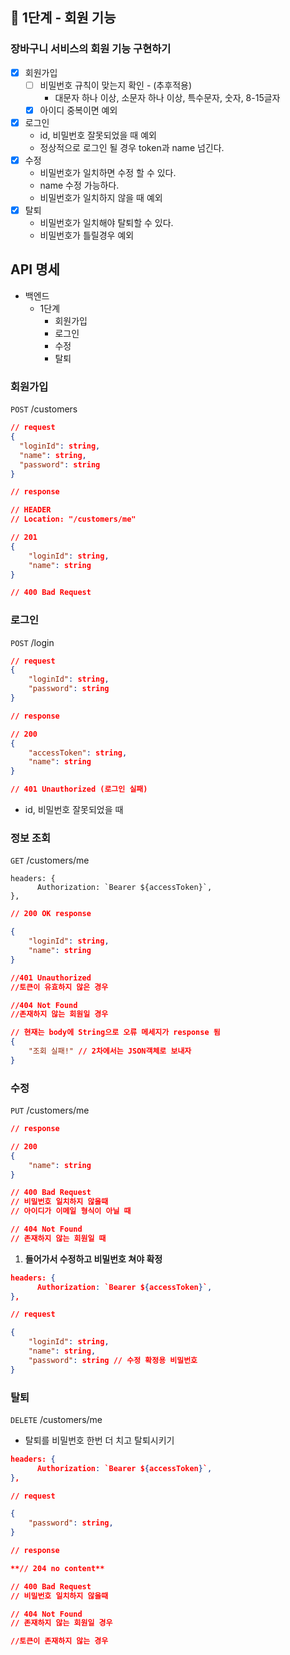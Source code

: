 ## 🚀 1단계 - 회원 기능

### 장바구니 서비스의 회원 기능 구현하기
+ [x] 회원가입
  + [ ] 비밀번호 규칙이 맞는지 확인 - (추후적용)
    + 대문자 하나 이상, 소문자 하나 이상, 특수문자, 숫자, 8-15글자 
  + [x] 아이디 중복이면 예외
+ [x] 로그인
  + id, 비밀번호 잘못되었을 때 예외
  + 정상적으로 로그인 될 경우 token과 name 넘긴다.
+ [x] 수정
  + 비밀번호가 일치하면 수정 할 수 있다.
  + name 수정 가능하다.
  + 비밀번호가 일치하지 않을 때 예외
+ [x] 탈퇴
  + 비밀번호가 일치해야 탈퇴할 수 있다.
  + 비밀번호가 틀릴경우 예외
  
## API 명세

- 백엔드
    - 1단계
        - 회원가입
        - 로그인
        - 수정
        - 탈퇴

### 회원가입

`POST` /customers

```json
// request
{
  "loginId": string,
  "name": string,
  "password": string
}
```

```json
// response

// HEADER
// Location: "/customers/me"

// 201
{
	"loginId": string,
	"name": string
}

// 400 Bad Request
```


### 로그인

`POST` /login

```json
// request
{
 	"loginId": string,
	"password": string
}
```

```json
// response 

// 200
{
 	"accessToken": string,
	"name": string
}

// 401 Unauthorized (로그인 실패)
```

- id, 비밀번호 잘못되었을 때


### 정보 조회

`GET` /customers/me

```tsx
headers: {
      Authorization: `Bearer ${accessToken}`,
},
```

```json
// 200 OK response

{
	"loginId": string, 
	"name": string
}

//401 Unauthorized
//토큰이 유효하지 않은 경우

//404 Not Found
//존재하지 않는 회원일 경우

// 현재는 body에 String으로 오류 메세지가 response 됨
{
	"조회 실패!" // 2차에서는 JSON객체로 보내자
}
```


### 수정

`PUT` /customers/me

```json
// response

// 200
{
	"name": string
}

// 400 Bad Request
// 비밀번호 일치하지 않을때
// 아이디가 이메일 형식이 아닐 때

// 404 Not Found
// 존재하지 않는 회원일 때
```

1. **들어가서 수정하고 비밀번호 쳐야 확정**

```json
headers: {
      Authorization: `Bearer ${accessToken}`,
},
```

```json
// request

{
	"loginId": string, 
	"name": string,
	"password": string // 수정 확정용 비밀번호 
}
```
### 탈퇴

`DELETE` /customers/me

- 탈퇴를 비밀번호 한번 더 치고 탈퇴시키기

```json
headers: {
      Authorization: `Bearer ${accessToken}`,
},
```

```json
// request

{
	"password": string,
}
```

```json
// response 

**// 204 no content**

// 400 Bad Request
// 비밀번호 일치하지 않을때

// 404 Not Found
// 존재하지 않는 회원일 경우

//토큰이 존재하지 않는 경우
```